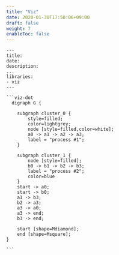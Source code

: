 ```yaml
---
title: "Viz"
date: 2020-01-30T17:50:06+09:00
draft: false
weight: 7
enableToc: false
---
```


`````
---
title:
date:
description:
...
libraries:
- viz
---

```viz-dot
  digraph G {

	subgraph cluster_0 {
		style=filled;
		color=lightgrey;
		node [style=filled,color=white];
		a0 -> a1 -> a2 -> a3;
		label = "process #1";
	}

	subgraph cluster_1 {
		node [style=filled];
		b0 -> b1 -> b2 -> b3;
		label = "process #2";
		color=blue
	}
	start -> a0;
	start -> b0;
	a1 -> b3;
	b2 -> a3;
	a3 -> a0;
	a3 -> end;
	b3 -> end;

	start [shape=Mdiamond];
	end [shape=Msquare];
}

```
`````